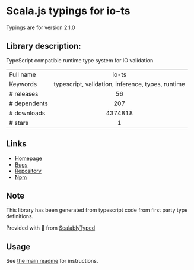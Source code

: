 
# Scala.js typings for io-ts

Typings are for version 2.1.0

## Library description:
TypeScript compatible runtime type system for IO validation

|                    |                 |
| ------------------ | :-------------: |
| Full name          | io-ts |
| Keywords           | typescript, validation, inference, types, runtime |
| # releases         | 56 |
| # dependents       | 207 |
| # downloads        | 4374818 |
| # stars            | 1 |

## Links
- [Homepage](https://github.com/gcanti/io-ts)
- [Bugs](https://github.com/gcanti/io-ts/issues)
- [Repository](https://github.com/gcanti/io-ts)
- [Npm](https://www.npmjs.com/package/io-ts)
    


## Note
This library has been generated from typescript code from first party type definitions.

Provided with :purple_heart: from [ScalablyTyped](https://github.com/oyvindberg/ScalablyTyped)

## Usage
See [the main readme](../../readme.md) for instructions.


